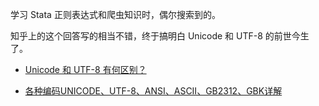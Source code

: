学习 Stata 正则表达式和爬虫知识时，偶尔搜索到的。

知乎上的这个回答写的相当不错，终于搞明白 Unicode 和 UTF-8 的前世今生了。

- [Unicode 和 UTF-8 有何区别？](https://www.zhihu.com/question/23374078)

- [各种编码UNICODE、UTF-8、ANSI、ASCII、GB2312、GBK详解](http://blog.csdn.net/lvxiangan/article/details/8151670)
